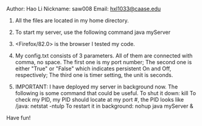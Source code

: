 Author: Hao Li
Nickname: saw008
Email: hxl1033@caase.edu

1. All the files are located in my home directory.

2. To start my server, use the following command
    java myServer

3. <Firefox/82.0> is the browser I tested my code.

4. My config.txt consists of 3 parameters. All of them are connected with comma, no space. 
    The first one is my port number; 
    The second one is either "True" or "False" which indicates persistent On and Off, respectively;
    The third one is timer setting, the unit is seconds.

5. IMPORTANT: I have deployed my server in background now. The following is some command that could be useful.
	To shut it down: 
		kill <PID>
	To check my PID, my PID should locate at my port #, the PID looks like <PID>/java:
		netstat -ntulp
	To restart it in background:
		nohup java myServer &

Have fun!